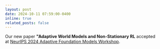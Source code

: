 ```yaml
---
layout: post
date: 2024-10-11 07:59:00-0400
inline: true
related_posts: false
---
```


Our new paper **"Adaptive World Models and Non-Stationary RL** accepted at [NeurIPS 2024 Adaptive Foundation Models Workshop](https://adaptive-foundation-models.org/). 